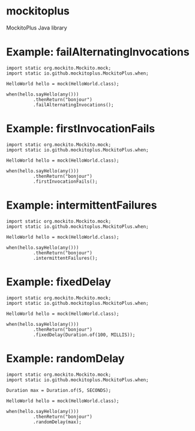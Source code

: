 # mockitoplus
MockitoPlus Java library

# Example: failAlternatingInvocations

```
import static org.mockito.Mockito.mock;
import static io.github.mockitoplus.MockitoPlus.when;

HelloWorld hello = mock(HelloWorld.class);

when(hello.sayHello(any()))
          .thenReturn("bonjour")
          .failAlternatingInvocations();

```

# Example: firstInvocationFails

```
import static org.mockito.Mockito.mock;
import static io.github.mockitoplus.MockitoPlus.when;

HelloWorld hello = mock(HelloWorld.class);

when(hello.sayHello(any()))
          .thenReturn("bonjour")
          .firstInvocationFails();

```

# Example: intermittentFailures

```
import static org.mockito.Mockito.mock;
import static io.github.mockitoplus.MockitoPlus.when;

HelloWorld hello = mock(HelloWorld.class);

when(hello.sayHello(any()))
          .thenReturn("bonjour")
          .intermittentFailures();

```

# Example:  fixedDelay

```
import static org.mockito.Mockito.mock;
import static io.github.mockitoplus.MockitoPlus.when;

HelloWorld hello = mock(HelloWorld.class);

when(hello.sayHello(any()))
          .thenReturn("bonjour")
          .fixedDelay(Duration.of(100, MILLIS));

```

# Example:  randomDelay

```
import static org.mockito.Mockito.mock;
import static io.github.mockitoplus.MockitoPlus.when;

Duration max = Duration.of(5, SECONDS);

HelloWorld hello = mock(HelloWorld.class);

when(hello.sayHello(any()))
          .thenReturn("bonjour")
          .randomDelay(max);

```
